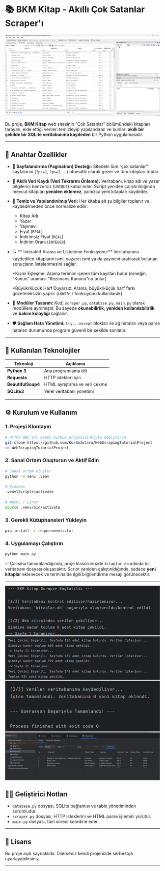 # 📚 BKM Kitap - Akıllı Çok Satanlar Scraper'ı

![Projenin Çalışma Anı Ekran Görüntüsü](assets/Database.png)

Bu proje, **BKM Kitap** web sitesinin "Çok Satanlar" bölümündeki kitapları tarayan, elde ettiği verileri temizleyip yapılandıran ve bunları **akıllı bir şekilde bir SQLite veritabanına kaydeden** bir Python uygulamasıdır.

---

## 🚀 Anahtar Özellikler

* 🧭 **Sayfalandırma (Pagination) Desteği:**
  Sitedeki tüm “çok satanlar” sayfalarını (`?ps=1`, `?ps=2`, …) otomatik olarak gezer ve tüm kitapları toplar.

* 🧠 **Akıllı Veri Kaydı (Veri Tekrarını Önleme):**
  Veritabanı, kitap adı ve yazar bilgilerini benzersiz (`UNIQUE`) kabul eder.
  Script yeniden çalıştırıldığında mevcut kitapları **yeniden eklemez**, yalnızca yeni kitapları kaydeder.

* 🥹 **Temiz ve Yapılandırılmış Veri:**
  Her kitaba ait şu bilgiler toplanır ve kaydedilmeden önce normalize edilir:

  * Kitap Adı
  * Yazar
  * Yayınevi
  * Fiyat (`REAL`)
  * İndirimsiz Fiyat (`REAL`)
  * İndirim Oranı (`INTEGER`)

* 🔍 ** İnteraktif Arama ve Listeleme Fonksiyonu:**
  Veritabanına kaydedilen kitapların ismi, yazarın ismi ya da yayınevi aratılarak bulunan sonuçların listelenmesini sağlar.

  *Kısmi Eşleşme: Arama terimini içeren tüm kayıtları bulur (örneğin, "Kanun" araması "Rezonans Kanunu"nu bulur).

  *Büyük/Küçük Harf Duyarsız: Arama, büyük/küçük harf farkı gözetmeksizin yapılır (`LOWER()` fonksiyonu kullanılarak).



* 🧩 **Modüler Tasarım:**
  Kod; `scraper.py`, `database.py`, `main.py` olarak modüllere ayrılmıştır.
  Bu sayede **okunabilirlik**, **yeniden kullanılabilirlik** ve **bakım kolaylığı** sağlanır.

* 🛡️ **Sağlam Hata Yönetimi:**
  `try...except` blokları ile ağ hataları veya parse hataları durumunda program güvenli bir şekilde sonlanır.

---

## 🧪 Kullanılan Teknolojiler

| Teknoloji          | Açıklama                      |
| ------------------ | ----------------------------- |
| **Python 3**       | Ana programlama dili          |
| **Requests**       | HTTP istekleri için           |
| **BeautifulSoup4** | HTML ayrıştırma ve veri çekme |
| **SQLite3**        | Yerel veritabanı yönetimi     |

---

## ⚙️ Kurulum ve Kullanım

### 1. Projeyi Klonlayın

```bash
# HTTPS URL’ini kendi GitHub projenizinkiyle değiştirin
git clone https://github.com/KurdoJotaro/WebScrapingTutorialProject
cd WebScrapingTutorialProject
```

### 2. Sanal Ortam Oluşturun ve Aktif Edin

```bash
# Sanal ortam oluştur
python -m venv .venv

# Windows
.venv\Scripts\activate

# macOS / Linux
source .venv/bin/activate
```

### 3. Gerekli Kütüphaneleri Yükleyin

```bash
pip install -r requirements.txt
```

### 4. Uygulamayı Çalıştırın

```bash
python main.py
```

✅ Çalışma tamamlandığında, proje klasörünüzde `kitaplar.db` adında bir veritabanı dosyası oluşacaktır.
Script yeniden çalıştırıldığında, sadece **yeni kitaplar** eklenecek ve terminalde ilgili bilgilendirme mesajı görünecektir.

---

![Projenin Çalışma Anı Ekran Görüntüsü](assets/Terminal1.png)
![Projenin Çalışma Anı Ekran Görüntüsü](assets/Terminal2.png)
![Projenin Çalışma Anı Ekran Görüntüsü](assets/Terminal3.png)
![Projenin Çalışma Anı Ekran Görüntüsü](assets/Terminal4.png)

## 🧑‍💻 Geliştirici Notları

* `database.py` dosyası, SQLite bağlantısı ve tablo yönetiminden sorumludur.
* `scraper.py` dosyası, HTTP isteklerini ve HTML parse işlemini yürütür.
* `main.py` dosyası, tüm süreci koordine eder.

---

## 📜 Lisans

Bu proje açık kaynaklıdır. Dilerseniz kendi projenizde serbestçe uyarlayabilirsiniz.

---
